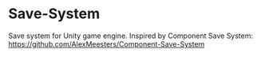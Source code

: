 # Save-System
Save system for Unity game engine. Inspired by Component Save System: https://github.com/AlexMeesters/Component-Save-System

